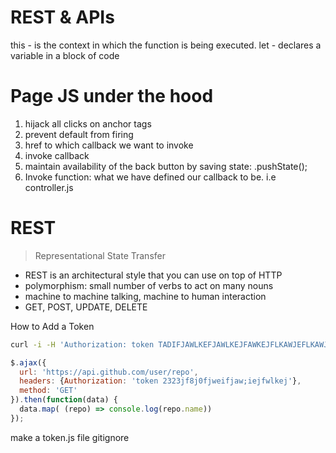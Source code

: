 # REST & APIs
this - is the context in which the function is being executed.
let - declares a variable in a block of code

# Page JS under the hood
1. hijack all clicks on anchor tags
2. prevent default from firing
3. href to which callback we want to invoke
4. invoke callback
5. maintain availability of the back button by saving state: .pushState();
6. Invoke function: what we have defined our callback to be. i.e controller.js

# REST
> Representational State Transfer

* REST is an architectural style that you can use on top of HTTP
* polymorphism: small number of verbs to act on many nouns
* machine to machine talking, machine to human interaction
* GET, POST, UPDATE, DELETE


How to Add a Token
```sh
curl -i -H 'Authorization: token TADIFJAWLKEFJAWLKEJFAWKEJFLKAWJEFLKAWJEKFLJAWE' https://api.github.com/users/brookr
```


```js
$.ajax({
  url: 'https://api.github.com/user/repo',
  headers: {Authorization: 'token 2323jf8j0fjweifjaw;iejfwlkej'},
  method: 'GET'
}).then(function(data) {
  data.map( (repo) => console.log(repo.name))
});
```

make a token.js file
gitignore
